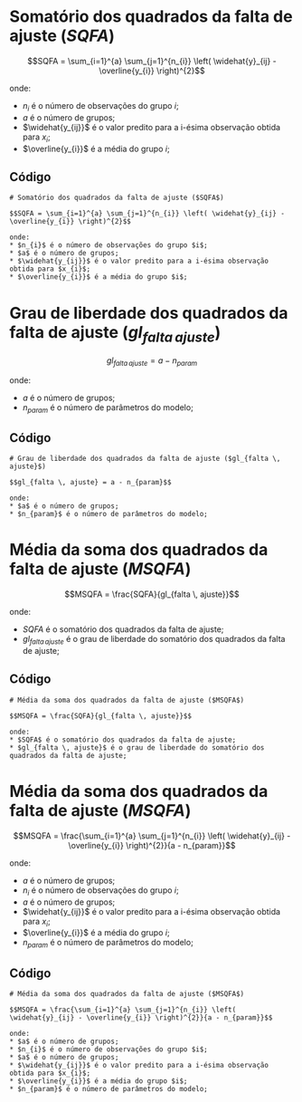 # Somatório dos quadrados da falta de ajuste ($SQFA$)

$$SQFA = \sum_{i=1}^{a} \sum_{j=1}^{n_{i}} \left( \widehat{y}_{ij} - \overline{y_{i}} \right)^{2}$$

onde:
* $n_{i}$ é o número de observações do grupo $i$;
* $a$ é o número de grupos;
* $\widehat{y_{ij}}$ é o valor predito para a i-ésima observação obtida para $x_{i}$;
* $\overline{y_{i}}$ é a média do grupo $i$;

## Código

```
# Somatório dos quadrados da falta de ajuste ($SQFA$)

$$SQFA = \sum_{i=1}^{a} \sum_{j=1}^{n_{i}} \left( \widehat{y}_{ij} - \overline{y_{i}} \right)^{2}$$

onde:
* $n_{i}$ é o número de observações do grupo $i$;
* $a$ é o número de grupos;
* $\widehat{y_{ij}}$ é o valor predito para a i-ésima observação obtida para $x_{i}$;
* $\overline{y_{i}}$ é a média do grupo $i$;
```

# Grau de liberdade dos quadrados da falta de ajuste ($gl_{falta \, ajuste}$)

$$gl_{falta \, ajuste} = a - n_{param}$$

onde:
* $a$ é o número de grupos;
* $n_{param}$ é o número de parâmetros do modelo;

## Código

```
# Grau de liberdade dos quadrados da falta de ajuste ($gl_{falta \, ajuste}$)

$$gl_{falta \, ajuste} = a - n_{param}$$

onde:
* $a$ é o número de grupos;
* $n_{param}$ é o número de parâmetros do modelo;
```

# Média da soma dos quadrados da falta de ajuste ($MSQFA$)

$$MSQFA = \frac{SQFA}{gl_{falta \, ajuste}}$$

onde:
* $SQFA$ é o somatório dos quadrados da falta de ajuste;
* $gl_{falta \, ajuste}$ é o grau de liberdade do somatório dos quadrados da falta de ajuste;

## Código

```
# Média da soma dos quadrados da falta de ajuste ($MSQFA$)

$$MSQFA = \frac{SQFA}{gl_{falta \, ajuste}}$$

onde:
* $SQFA$ é o somatório dos quadrados da falta de ajuste;
* $gl_{falta \, ajuste}$ é o grau de liberdade do somatório dos quadrados da falta de ajuste;
```

# Média da soma dos quadrados da falta de ajuste ($MSQFA$)

$$MSQFA = \frac{\sum_{i=1}^{a} \sum_{j=1}^{n_{i}} \left( \widehat{y}_{ij} - \overline{y_{i}} \right)^{2}}{a - n_{param}}$$

onde:
* $a$ é o número de grupos;
* $n_{i}$ é o número de observações do grupo $i$;
* $a$ é o número de grupos;
* $\widehat{y_{ij}}$ é o valor predito para a i-ésima observação obtida para $x_{i}$;
* $\overline{y_{i}}$ é a média do grupo $i$;
* $n_{param}$ é o número de parâmetros do modelo;

## Código

```
# Média da soma dos quadrados da falta de ajuste ($MSQFA$)

$$MSQFA = \frac{\sum_{i=1}^{a} \sum_{j=1}^{n_{i}} \left( \widehat{y}_{ij} - \overline{y_{i}} \right)^{2}}{a - n_{param}}$$

onde:
* $a$ é o número de grupos;
* $n_{i}$ é o número de observações do grupo $i$;
* $a$ é o número de grupos;
* $\widehat{y_{ij}}$ é o valor predito para a i-ésima observação obtida para $x_{i}$;
* $\overline{y_{i}}$ é a média do grupo $i$;
* $n_{param}$ é o número de parâmetros do modelo;
```